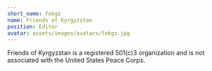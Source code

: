 ```yaml
---
short_name: fokgz
name: Friends of Kyrgyzstan
position: Editor
avatar: assets/images/avatars/fokgz.jpg
---
```

Friends of Kyrgyzstan is a registered 501(c)3 organization and is not associated with the United States Peace Corps.